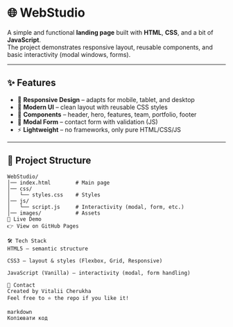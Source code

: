# 🌐 WebStudio

A simple and functional **landing page** built with **HTML**, **CSS**, and a bit
of **JavaScript**.  
The project demonstrates responsive layout, reusable components, and basic
interactivity (modal windows, forms).

---

## ✨ Features

- 📱 **Responsive Design** – adapts for mobile, tablet, and desktop
- 🎨 **Modern UI** – clean layout with reusable CSS styles
- 🧩 **Components** – header, hero, features, team, portfolio, footer
- 📩 **Modal Form** – contact form with validation (JS)
- ⚡ **Lightweight** – no frameworks, only pure HTML/CSS/JS

---

## 📂 Project Structure

```plaintext
WebStudio/
│── index.html        # Main page
│── css/
│   └── styles.css    # Styles
│── js/
│   └── script.js     # Interactivity (modal, form, etc.)
│── images/           # Assets
🚀 Live Demo
👉 View on GitHub Pages

🛠️ Tech Stack
HTML5 – semantic structure

CSS3 – layout & styles (Flexbox, Grid, Responsive)

JavaScript (Vanilla) – interactivity (modal, form handling)

📧 Contact
Created by Vitalii Cherukha
Feel free to ⭐ the repo if you like it!

markdown
Копіювати код
```
